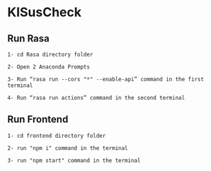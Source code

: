 # KISusCheck

## Run Rasa

```
1- cd Rasa directory folder

2- Open 2 Anaconda Prompts

3- Run “rasa run --cors "*" --enable-api” command in the first terminal

4- Run “rasa run actions” command in the second terminal
```

## Run Frontend

```
1- cd frontend directory folder

2- run "npm i" command in the terminal

3- run "npm start" command in the terminal
```
